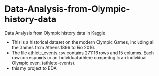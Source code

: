 # Data-Analysis-from-Olympic-history-data
Data Analysis from Olympic history data in Kaggle
+ This is a historical dataset on the modern Olympic Games, including all the Games from Athens 1896 to Rio 2016.
+ The file athlete_events.csv contains 271116 rows and 15 columns. Each row corresponds to an individual athlete competing in an individual Olympic event (athlete-events).
+ this my project to EDA
